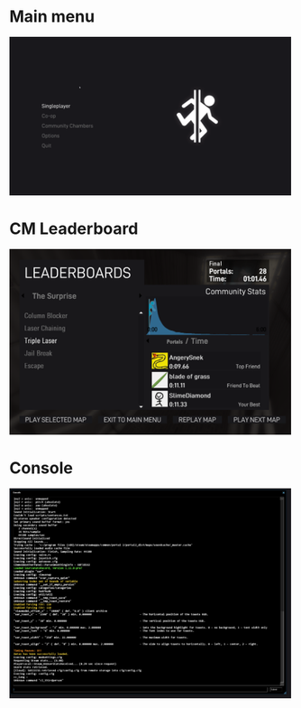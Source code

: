 # Main menu

<img src="./screenshots/main_menu.png" alt="how it looks atm" width="500"/>

# CM Leaderboard

<img src="./screenshots/portal2_Lgz6uAiXL1.png" alt="how it looks atm" width="500"/>

# Console

<img src="./screenshots/portal2_QqqbQuYhGn.png" alt="how it looks atm" width="500"/>
